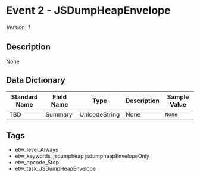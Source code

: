 # Event 2 - JSDumpHeapEnvelope
###### Version: 1

## Description
None

## Data Dictionary
|Standard Name|Field Name|Type|Description|Sample Value|
|---|---|---|---|---|
|TBD|Summary|UnicodeString|None|`None`|

## Tags
* etw_level_Always
* etw_keywords_jsdumpheap jsdumpheapEnvelopeOnly
* etw_opcode_Stop
* etw_task_JSDumpHeapEnvelope